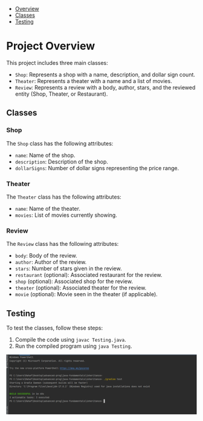 - [Overview](#overview)
- [Classes](#classes)
- [Testing](#testing) 

# Project Overview

This project includes three main classes:
- `Shop`: Represents a shop with a name, description, and dollar sign count.
- `Theater`: Represents a theater with a name and a list of movies.
- `Review`: Represents a review with a body, author, stars, and the reviewed entity (Shop, Theater, or Restaurant).

## Classes

### Shop

The `Shop` class has the following attributes:
- `name`: Name of the shop.
- `description`: Description of the shop.
- `dollarSigns`: Number of dollar signs representing the price range.

### Theater

The `Theater` class has the following attributes:
- `name`: Name of the theater.
- `movies`: List of movies currently showing.

### Review

The `Review` class has the following attributes:
- `body`: Body of the review.
- `author`: Author of the review.
- `stars`: Number of stars given in the review.
- `restaurant` (optional): Associated restaurant for the review.
- `shop` (optional): Associated shop for the review.
- `theater` (optional): Associated theater for the review.
- `movie` (optional): Movie seen in the theater (if applicable).

## Testing

To test the classes, follow these steps:
1. Compile the code using `javac Testing.java`.
2. Run the compiled program using `java Testing`.


![img.png](img.png)